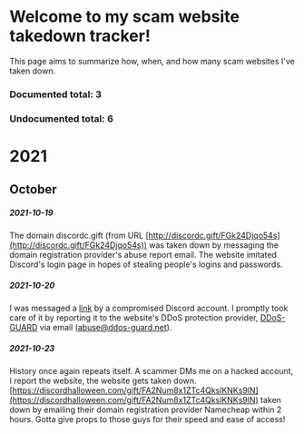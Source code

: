 # Welcome to my scam website takedown tracker!

This page aims to summarize how, when, and how many scam websites I've taken down.

### Documented total: 3
### Undocumented total: 6

# 2021
## October
##### 2021-10-19

The domain discordc.gift (from URL [http://discordc.gift/FGk24Djqo54s](http://discordc.gift/FGk24Djqo54s)) was taken down by messaging the domain registration provider's abuse report email. The website imitated Discord's login page in hopes of stealing people's logins and passwords.

##### 2021-10-20

I was messaged a [link](https://dlscocrd.com/QK8WQq9H67HYfs73) by a compromised Discord account. I promptly took care of it by reporting it to the website's DDoS protection provider, [DDoS-GUARD](https://ddos-guard.net/) via email ([abuse@ddos-guard.net](mailto:abuse@ddos-guard.net)).

##### 2021-10-23

History once again repeats itself. A scammer DMs me on a hacked account, I report the website, the website gets taken down. [https://discordhalloween.com/gift/FA2Num8x1ZTc4QkslKNKs9lN](https://discordhalloween.com/gift/FA2Num8x1ZTc4QkslKNKs9lN) taken down by emailing their domain registration provider Namecheap within 2 hours. Gotta give props to those guys for their speed and ease of access!
